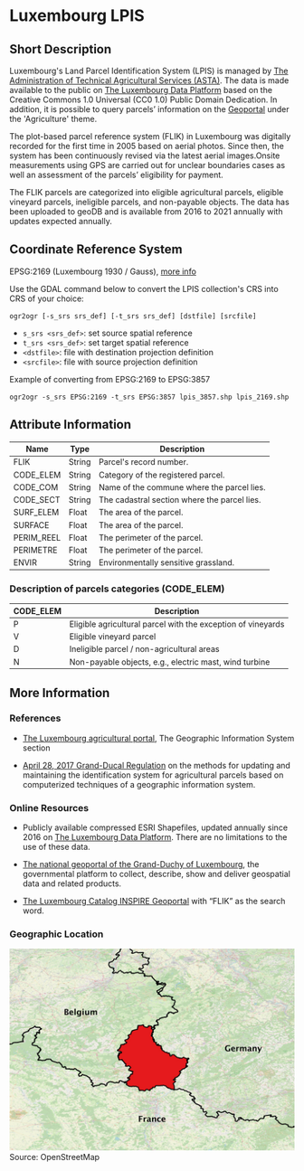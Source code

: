 # Luxembourg LPIS

## Short Description  

Luxembourg's Land Parcel Identification System (LPIS) is managed by [The Administration of Technical Agricultural Services (ASTA)](https://mavpc.gouvernement.lu/fr/administrations/asta.html). The data is made available to the public on [The Luxembourg Data Platform](https://data.public.lu/fr/datasets/referentiel-des-parcelles-flik/) based on the Creative Commons 1.0 Universal (CC0 1.0) Public Domain Dedication. In addition, it is possible to query parcels’ information on the [Geoportal](http://agriculture.geoportail.lu/) under the 'Agriculture' theme.

The plot-based parcel reference system (FLIK) in Luxembourg was digitally recorded for the first time in 2005 based on aerial photos. Since then, the system has been continuously revised via the latest aerial images.Onsite measurements using GPS are carried out for unclear boundaries cases as well an assessment of the parcels’ eligibility for payment.

The FLIK parcels are categorized into eligible agricultural parcels, eligible vineyard parcels, ineligible parcels, and non-payable objects. The data has been uploaded to geoDB and is available from 2016 to 2021 annually with updates expected annually. 

## Coordinate Reference System
EPSG:2169 (Luxembourg 1930 / Gauss), [more info](http://epsg.io/2169)  

Use the GDAL command below to convert the LPIS collection's CRS into CRS of your choice:

```
ogr2ogr [-s_srs srs_def] [-t_srs srs_def] [dstfile] [srcfile]
```
- `s_srs <srs_def>`: set source spatial reference
- `t_srs <srs_def>`: set target spatial reference
- `<dstfile>`: file with destination projection definition
- `<srcfile>`: file with source projection definition

Example of converting  from EPSG:2169 to EPSG:3857 
```
ogr2ogr -s_srs EPSG:2169 -t_srs EPSG:3857 lpis_3857.shp lpis_2169.shp
```

## Attribute Information
<table>
  <thead>
    <tr>
      <th>Name</th>
      <th>Type </th>
      <th>Description</th>
    </tr>
  </thead>
  <tbody>
    <tr>
      <td>FLIK</td>
      <td >String</td>
      <td>Parcel's record number.</td>
    </tr>
    <tr>
      <td>CODE_ELEM</td>
      <td >String </td>
      <td>Category of the registered parcel.</td>
    </tr>
    <tr>
      <td>CODE_COM</td>
      <td >String </td>
      <td>Name of the commune where the parcel lies.</td>
    </tr>
    <tr>
      <td>CODE_SECT</td>
      <td >String </td>
      <td >The cadastral section where the parcel lies.</td>
    </tr>
    <tr>
      <td>SURF_ELEM</td>
      <td >Float </td>
      <td>The area of the parcel.</td>
    </tr>
    <tr>
      <td>SURFACE</td>
      <td >Float </td>
      <td>The area of the parcel.</td>
    </tr>
    <tr>
      <td>PERIM_REEL</td>
      <td >Float </td>
      <td>The perimeter of the parcel.</td>
    </tr>
    <tr>
      <td>PERIMETRE</td>
      <td >Float </td>
      <td>The perimeter of the parcel.</td>
    </tr>
    <tr>
      <td>ENVIR</td>
      <td >String</td>
      <td>Environmentally sensitive grassland.</td>
    </tr>
  </tbody>
</table>    


### Description of parcels categories (CODE_ELEM)
| CODE_ELEM | Description |
|---|---|
|P|Eligible agricultural parcel with the exception of vineyards|
|V|Eligible vineyard parcel|
|D|Ineligible parcel / non-agricultural areas|
|N|Non-payable objects, e.g., electric mast, wind turbine|

## More Information

### References  

- [The Luxembourg agricultural portal](https://agriculture.public.lu/de/betriebsfuhrung/gis.html), The Geographic Information System section

- [April 28, 2017 Grand-Ducal Regulation](http://legilux.public.lu/eli/etat/leg/rgd/2017/04/28/a490/jo) on the methods for updating and maintaining the identification system for agricultural parcels based on computerized techniques of a geographic information system.   

### Online Resources    

- Publicly available compressed ESRI Shapefiles, updated annually since 2016 on  [The Luxembourg Data Platform](https://data.public.lu/fr/datasets/referentiel-des-parcelles-flik/). There are no limitations to the use of these data.   

- [The national geoportal of the Grand-Duchy of Luxembourg](https://map.geoportail.lu/theme/agriculture?lang=en&version=3&zoom=10&X=667917&Y=6394482&rotation=0&layers=1637&opacities=1&bgLayer=orthogr_2013_global), the governmental platform to collect, describe, show and deliver geospatial data and related products. 

- [The Luxembourg Catalog INSPIRE Geoportal](https://catalog.inspire.geoportail.lu/geonetwork/srv/eng/catalog.search#/home) with “FLIK” as the search word.

### Geographic Location
![geographic location](lu_geographic_location.png)
Source: OpenStreetMap

